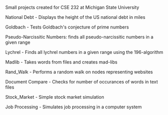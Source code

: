 Small projects created for CSE 232 at Michigan State University

National Debt - Displays the height of the US national debt in miles

Goldbach - Tests Goldbach's conjecture of prime numbers

Pseudo-Narcissitic Numbers: finds all pseudo-narcissitic numbers in a given range

Lychrel - Finds all lychrel numbers in a given range using the 196-algorithm

Madlib - Takes words from files and creates mad-libs

Rand_Walk - Performs a random walk on nodes representing websites

Document Compare - Checks for number of occurances of words in text files

Stock_Market - Simple stock market simulation

Job Processing - Simulates job processing in a computer system
